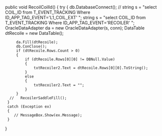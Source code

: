  public void RecoilCoilId()
 {
     try
     {
         db.DatabaseConnect();
         // string s = "select COIL_ID from T_EVENT_TRACKING Where ID_APP_TAG_EVENT='L1_COIL_EXT' ";
         string s = "select COIL_ID from T_EVENT_TRACKING Where ID_APP_TAG_EVENT='RECOILER' ";
         OracleDataAdapter da = new OracleDataAdapter(s, conn);
         DataTable dtRecoile = new DataTable();
    
         da.Fill(dtRecoile);
         db.ConClose();
         if (dtRecoile.Rows.Count > 0)
         {
             if (dtRecoile.Rows[0][0] != DBNull.Value)
             {
                 txtRecoiler2.Text = dtRecoile.Rows[0][0].ToString();
             }
             else
             {
                 txtRecoiler2.Text = "";
             }
         }
      //   RecoilerSaddleFill();
     }
     catch (Exception ex)
     {
        // MessageBox.Show(ex.Message);
     }
 }

